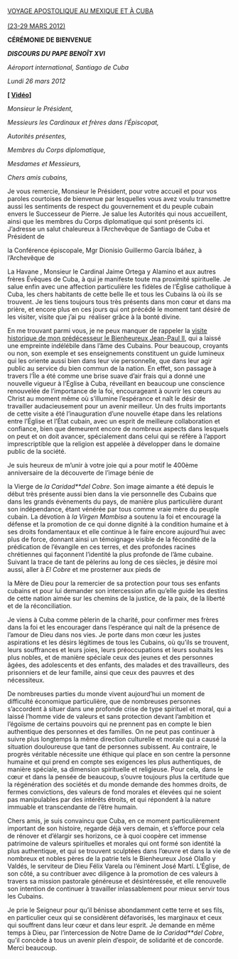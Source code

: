 [VOYAGE APOSTOLIQUE AU MEXIQUE ET À CUBA\
\
(23-29 MARS 2012)](/content/benedict-xvi/fr/travels/2012/index_messico-cuba.html)

**CÉRÉMONIE DE BIENVENUE**

***DISCOURS DU PAPE BENOÎT XVI***

*Aéroport international, Santiago de Cuba*

*Lundi 26 mars 2012*

**\[ [Vidéo](http://player.rv.va/vaticanplayer.asp?language=it&tic=VA_11H8WOH4)\]**

*Monsieur le Président,*

*Messieurs les Cardinaux et frères dans l’Épiscopat,*

*Autorités présentes,*

*Membres du Corps diplomatique,*

*Mesdames et Messieurs,*

*Chers amis cubains,*

Je vous remercie, Monsieur le Président, pour votre accueil et pour vos paroles courtoises de bienvenue par lesquelles vous avez voulu transmettre aussi les sentiments de respect du gouvernement et du peuple cubain envers le Successeur de Pierre. Je salue les Autorités qui nous accueillent, ainsi que les membres du Corps diplomatique qui sont présents ici. J’adresse un salut chaleureux à l’Archevêque de Santiago de Cuba et Président de

la Conférence
épiscopale, Mgr Dionisio Guillermo García Ibáñez, à l’Archevêque de

La Havane
, Monsieur le Cardinal Jaime Ortega y Alamino et aux autres frères Évêques de Cuba, à qui je manifeste toute ma proximité spirituelle. Je salue enfin avec une affection particulière les fidèles de l’Église catholique à Cuba, les chers habitants de cette belle île et tous les Cubains là où ils se trouvent. Je les tiens toujours tous très présents dans mon cœur et dans ma prière, et encore plus en ces jours qui ont précédé le moment tant désiré de les visiter, visite que j’ai pu  réaliser grâce à la bonté divine.

En me trouvant parmi vous, je ne peux manquer de rappeler la [visite historique de mon prédécesseur le Bienheureux Jean-Paul II](/content/john-paul-ii/fr/travels/sub_index/trav_cuba-1998.html), qui a laissé une empreinte indélébile dans l’âme des Cubains. Pour beaucoup, croyants ou non, son exemple et ses enseignements constituent un guide lumineux qui les oriente aussi bien dans leur vie personnelle, que dans leur agir public au service du bien commun de la nation. En effet, son passage à travers l’Île a été comme une brise suave d’air frais qui a donné une nouvelle vigueur à l’Église à Cuba, réveillant en beaucoup une conscience renouvelée de l’importance de la foi, encourageant à ouvrir les cœurs au Christ au moment même où s’illumine l’espérance et naît le désir de travailler audacieusement pour un avenir meilleur. Un des fruits importants de cette visite a été l’inauguration d’une nouvelle étape dans les relations entre l’Église et l’État cubain, avec un esprit de meilleure collaboration et confiance, bien que demeurent encore de nombreux aspects dans lesquels on peut et on doit avancer, spécialement dans celui qui se réfère à l’apport imprescriptible que la religion est appelée à développer dans le domaine public de la société.

Je suis heureux de m’unir à votre joie qui a pour motif le 400ème anniversaire de la découverte de l’image bénie de

la Vierge
de
*la Caridad**del Cobre*. Son image aimante a été depuis le début très présente aussi bien dans la vie personnelle des Cubains que dans les grands évènements du pays, de manière plus particulière durant son indépendance, étant vénérée par tous comme vraie mère du peuple cubain. La dévotion à
*la Virgen Mambisa* a soutenu la foi et encouragé la défense et la promotion de ce qui donne dignité à la condition humaine et à ses droits fondamentaux et elle continue à le faire encore aujourd’hui avec plus de force, donnant ainsi un témoignage visible de la fécondité de la prédication de l’évangile en ces terres, et des profondes racines chrétiennes qui façonnent l’identité la plus profonde de l’âme cubaine. Suivant la trace de tant de pèlerins au long de ces siècles, je désire moi aussi, aller à *El* *Cobre* et me prosterner aux pieds de

la Mère
de Dieu pour la remercier de sa protection pour tous ses enfants cubains et pour lui demander son intercession afin qu’elle guide les destins de cette nation aimée sur les chemins de la justice, de la paix, de la liberté et de la réconciliation.

Je viens à Cuba comme pèlerin de la charité, pour confirmer mes frères dans la foi et les encourager dans l’espérance qui naît de la présence de l’amour de Dieu dans nos vies. Je porte dans mon cœur les justes aspirations et les désirs légitimes de tous les Cubains, où qu’ils se trouvent, leurs souffrances et leurs joies, leurs préoccupations et leurs souhaits les plus nobles, et de manière spéciale ceux des jeunes et des personnes âgées, des adolescents et des enfants, des malades et des travailleurs, des prisonniers et de leur famille, ainsi que ceux des pauvres et des nécessiteux.

De nombreuses parties du monde vivent aujourd’hui un moment de difficulté économique particulière, que de nombreuses personnes s’accordent à situer dans une profonde crise de type spirituel et moral, qui a laissé l’homme vide de valeurs et sans protection devant l’ambition et l’égoïsme de certains pouvoirs qui ne prennent pas en compte le bien authentique des personnes et des familles. On ne peut pas continuer à suivre plus longtemps la même direction culturelle et morale qui a causé la situation douloureuse que tant de personnes subissent. Au contraire, le progrès véritable nécessite une éthique qui place en son centre la personne humaine et qui prend en compte ses exigences les plus authentiques, de manière spéciale, sa dimension spirituelle et religieuse. Pour cela, dans le cœur et dans la pensée de beaucoup, s’ouvre toujours plus la certitude que la régénération des sociétés et du monde demande des hommes droits, de fermes convictions, des valeurs de fond morales et élevées qui ne soient pas manipulables par des intérêts étroits, et qui répondent à la nature immuable et transcendante de l’être humain.

Chers amis, je suis convaincu que Cuba, en ce moment particulièrement important de son histoire, regarde déjà vers demain, et s’efforce pour cela de rénover et d’élargir ses horizons, ce à quoi coopère cet immense patrimoine de valeurs spirituelles et morales qui ont formé son identité la plus authentique, et qui se trouvent sculptées dans l’œuvre et dans la vie de nombreux et nobles pères de la patrie tels le Bienheureux José Olallo y Valdés, le serviteur de Dieu Félix Varela ou l’éminent José Martí. L’Église, de son côté, a su contribuer avec diligence à la promotion de ces valeurs à travers sa mission pastorale généreuse et désintéressée, et elle renouvelle son intention de continuer à travailler inlassablement pour mieux servir tous les Cubains.

Je prie le Seigneur pour qu’il bénisse abondamment cette terre et ses fils, en particulier ceux qui se considèrent défavorisés, les marginaux et ceux qui souffrent dans leur cœur et dans leur esprit. Je demande en même temps à Dieu, par l’intercession de Notre Dame de
*la Caridad**del Cobre*, qu’il concède à tous un avenir plein d’espoir, de solidarité et de concorde. Merci beaucoup.